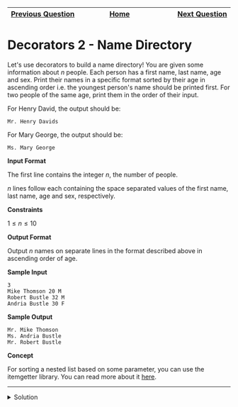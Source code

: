 | <img width=1000>[Previous Question](https://github.com/Kevin-Lago/python-hackerrank-solutions/tree/main/src/)</img> | <img width=1000>[Home](https://github.com/Kevin-Lago/python-hackerrank-solutions)</img> | <img width=1000>[Next Question](https://github.com/Kevin-Lago/python-hackerrank-solutions/tree/main/src/)</img> |
|:---|:---:|---:|

# Decorators 2 - Name Directory

Let's use decorators to build a name directory! You are given some information about $n$ people. Each person has a first name, last name, age and sex. Print their names in a specific format sorted by their age in ascending order i.e. the youngest person's name should be printed first. For two people of the same age, print them in the order of their input.

For Henry David, the output should be:

```
Mr. Henry Davids
```

For Mary George, the output should be:

```
Ms. Mary George
```

__Input Format__

The first line contains the integer $n$, the number of people.

$n$ lines follow each containing the space separated values of the first name, last name, age and sex, respectively.

__Constraints__

$1 \le n \le 10$

__Output Format__

Output $n$ names on separate lines in the format described above in ascending order of age.

__Sample Input__

```
3
Mike Thomson 20 M
Robert Bustle 32 M
Andria Bustle 30 F
```

__Sample Output__

```
Mr. Mike Thomson
Ms. Andria Bustle
Mr. Robert Bustle
```

__Concept__

For sorting a nested list based on some parameter, you can use the itemgetter library. You can read more about it [here]().

---

<details><summary>Solution</summary>
    
```python
def person_lister(f):
    def inner(people):
        return [f(person) for person in sorted(people, key=lambda s: int(s[2]))]
    return inner


@person_lister
def name_format(person):
    return ("Mr. " if person[3] == "M" else "Ms. ") + person[0] + " " + person[1]


if __name__ == '__main__':
    people = [input().split() for i in range(int(input()))]
    print(*name_format(people), sep='\n')
```
</details>
